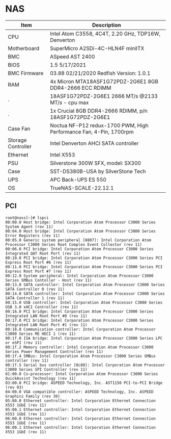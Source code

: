 # NAS

Item|Description
----|----------
CPU|Intel Atom C3558, 4C4T, 2.20 GHz, TDP16W, Denverton
Motherboard|SuperMicro A2SDi-4C-HLN4F miniITX
BMC|ASpeed AST 2400
BIOS|1.5 5/17/2021
BMC Firmware|03.88 02/21/2020 Redfish Version: 1.0.1
RAM|4x Micron MTA18ASF1G72PDZ-2G6E1 8GB DDR4-2666 ECC RDIMM
.|18ASF1G72PDZ-2G6E1  2666 MT/s @2133 MT/s - cpu max
.|1x Crucial 8GB DDR4-2666 RDIMM,  p/n 18ASF1G72PDZ-2G6E1
Case Fan|Noctua NF-P12 redux-1700 PWM, High Performance Fan, 4-Pin, 1700rpm
Storage Controller|Intel Denverton AHCI SATA controller
Ethernet|Intel X553
PSU|Silverstone 300W SFX, model: SX300
Case|SST-DS380B-USA by SilverStone Tech
UPS|APC Back-UPS ES 550
OS|TrueNAS-SCALE-22.12.1

## PCI

```
root@nass[~]# lspci
00:00.0 Host bridge: Intel Corporation Atom Processor C3000 Series System Agent (rev 11)
00:04.0 Host bridge: Intel Corporation Atom Processor C3000 Series Error Registers (rev 11)
00:05.0 Generic system peripheral [0807]: Intel Corporation Atom Processor C3000 Series Root Complex Event Collector (rev 11)
00:06.0 PCI bridge: Intel Corporation Atom Processor C3000 Series Integrated QAT Root Port (rev 11)
00:10.0 PCI bridge: Intel Corporation Atom Processor C3000 Series PCI Express Root Port #6 (rev 11)
00:11.0 PCI bridge: Intel Corporation Atom Processor C3000 Series PCI Express Root Port #7 (rev 11)
00:12.0 System peripheral: Intel Corporation Atom Processor C3000 Series SMBus Contoller - Host (rev 11)
00:13.0 SATA controller: Intel Corporation Atom Processor C3000 Series SATA Controller 0 (rev 11)
00:14.0 SATA controller: Intel Corporation Atom Processor C3000 Series SATA Controller 1 (rev 11)
00:15.0 USB controller: Intel Corporation Atom Processor C3000 Series USB 3.0 xHCI Controller (rev 11)
00:16.0 PCI bridge: Intel Corporation Atom Processor C3000 Series Integrated LAN Root Port #0 (rev 11)
00:17.0 PCI bridge: Intel Corporation Atom Processor C3000 Series Integrated LAN Root Port #1 (rev 11)
00:18.0 Communication controller: Intel Corporation Atom Processor C3000 Series ME HECI 1 (rev 11)
00:1f.0 ISA bridge: Intel Corporation Atom Processor C3000 Series LPC or eSPI (rev 11)
00:1f.2 Memory controller: Intel Corporation Atom Processor C3000 Series Power Management Controller (rev 11)
00:1f.4 SMBus: Intel Corporation Atom Processor C3000 Series SMBus controller (rev 11)
00:1f.5 Serial bus controller [0c80]: Intel Corporation Atom Processor C3000 Series SPI Controller (rev 11)
01:00.0 Co-processor: Intel Corporation Atom Processor C3000 Series QuickAssist Technology (rev 11)
03:00.0 PCI bridge: ASPEED Technology, Inc. AST1150 PCI-to-PCI Bridge (rev 03)
04:00.0 VGA compatible controller: ASPEED Technology, Inc. ASPEED Graphics Family (rev 30)
05:00.0 Ethernet controller: Intel Corporation Ethernet Connection X553 1GbE (rev 11)
05:00.1 Ethernet controller: Intel Corporation Ethernet Connection X553 1GbE (rev 11)
06:00.0 Ethernet controller: Intel Corporation Ethernet Connection X553 1GbE (rev 11)
06:00.1 Ethernet controller: Intel Corporation Ethernet Connection X553 1GbE (rev 11)
```
